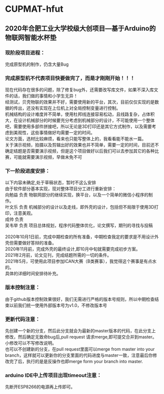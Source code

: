 # CUPMAT-hfut
## 2020年合肥工业大学校级大创项目—基于Arduino的物联网智能水杯垫
### 现阶段项目进程：
完成原型机的制作，仍含大量Bug
### 完成原型机不代表项目快要做完了，而是才刚刚开始！！！
现在代码存在很多的问题，除了修复bug外，还需要改写库文件，如果不深入库文件的话，我们做的事情和小学生无异！<br/>
经测试，贝壳物联的效果并不好，需要使用新的平台，其次，目前仅仅实现的是数据的传出，还没有实现在上位机上对全局控制变量进行控制。<br/>
机械结构的设计难度并不简单，使用杜邦线连接容易松动，且线路复杂，占体积大，在设计机械部分的时候要充分考虑到机械部分的设计，不可能使用一个整体吧，需要使用多部件拼接吧，所以无论是3D打印还是其它方式制作，以及需要考虑到美观性，这些事情做好均需要一定的时间。<br/>
论文方面，选材比较麻烦，看来也只能写整体上的，我看看能不能水一篇。<br/>
关于演示视频，拍摄以及剪辑出好的效果也并不简单，需要一定的时间，目前还不确定结题是否需要演示视频，但是这个项目做好以后我们可以去参加其它的各种比赛，可能就需要演示视频，早做未免不可<br/>
### 下一阶段进度安排：
以下内容未确定,处于草稿状态，暂时不这么安排<br/>
由于软件部分基本实现，现对整体项目分工进行重新安排：<br/>
向勉益  负责   物联网部分的继续实现，换平台，以及一个简单的微信小程序的制作。<br/>
叶文乐  负责   机械部分的设计以及走线，即外壳的设计，包括但不局限于使用3D打印，注意美观。<br/>
成帅    负责   <br/>
吴韦举  负责   项目总体规划，程序代码整体优化，论文撰写，期刊的寻找与投稿 <br/>
<br/>
2020年10月1日前，完成中期检查的所有准备，中期检查我定的要求是不用设计外壳但需要做好答辩的准备。<br/>
2020年11月前，完成外壳的最终设计,即10月中旬就需要完成初步方案。<br/>
2021年2月前，论文见刊，完成结题所需的一切的条件。<br/>
2021年5月，可使用此项目参加ICAN大赛（B类赛事），我觉得这个赛事是有点水的。<br/>
具体的详细时间安排待补充。<br/>
### 版本控制注意：
由于github版本控制效果很好，我们无需进行严格的版本号规则，所以中期检查结束以前我们统一使用外部版本号为v1.0，不修改版本号
### 更新代码注意：
先创建一个新的分支，然后此分支就会为最新的master版本的代码，在此分支上修改，然后确定无致命bug后,pull request 请求merge,即可提交合并到master。小修改可以不写修改说明。<br/>
也可以不创建新的分支，在pull request里面可以merge from master into your branch，这样就可以更新你的分支里面的代码进度与master一致，注意最后你修改完了后，执行的是是反操作也即merge form your branch into master.
### arduino IDE中上传项目出现timeout注意：
先断开ESP8266的电源再上传即可。
